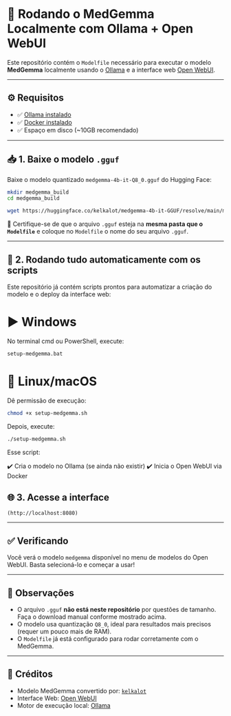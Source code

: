 
# 🧠 Rodando o MedGemma Localmente com Ollama + Open WebUI

Este repositório contém o `Modelfile` necessário para executar o modelo **MedGemma** localmente usando o [Ollama](https://ollama.com/) e a interface web [Open WebUI](https://github.com/open-webui/open-webui).

---

## ⚙️ Requisitos

- ✅ [Ollama instalado](https://ollama.com/download)
- ✅ [Docker instalado](https://docs.docker.com/get-docker/)
- ✅ Espaço em disco (~10GB recomendado)

---

## 📥 1. Baixe o modelo `.gguf`

Baixe o modelo quantizado `medgemma-4b-it-Q8_0.gguf` do Hugging Face:

```bash
mkdir medgemma_build
cd medgemma_build

wget https://huggingface.co/kelkalot/medgemma-4b-it-GGUF/resolve/main/medgemma-4b-it-Q8_0.gguf
```

📁 Certifique-se de que o arquivo `.gguf` esteja na **mesma pasta que o `Modelfile`** e coloque no `Modelfile` o nome do seu arquivo `.gguf`.

---

## 🚀 2. Rodando tudo automaticamente com os scripts

Este repositório já contém scripts prontos para automatizar a criação do modelo e o deploy da interface web:

# ▶️ Windows
No terminal cmd ou PowerShell, execute:

```bash
setup-medgemma.bat
```

# 🐧 Linux/macOS
Dê permissão de execução:
```bash
chmod +x setup-medgemma.sh
```

Depois, execute:

```bash
./setup-medgemma.sh
```

Esse script:

✔️ Cria o modelo no Ollama (se ainda não existir)
✔️ Inicia o Open WebUI via Docker

## 🌐 3. Acesse a interface

```arduino
(http://localhost:8080)
```
---

## ✅ Verificando

Você verá o modelo `medgemma` disponível no menu de modelos do Open WebUI. Basta selecioná-lo e começar a usar!

---

## 📌 Observações

- O arquivo `.gguf` **não está neste repositório** por questões de tamanho. Faça o download manual conforme mostrado acima.
- O modelo usa quantização `Q8_0`, ideal para resultados mais precisos (requer um pouco mais de RAM).
- O `Modelfile` já está configurado para rodar corretamente com o MedGemma.

---

## 📖 Créditos

- Modelo MedGemma convertido por: [`kelkalot`](https://huggingface.co/kelkalot/medgemma-4b-it-GGUF)
- Interface Web: [Open WebUI](https://github.com/open-webui/open-webui)
- Motor de execução local: [Ollama](https://ollama.com/)
